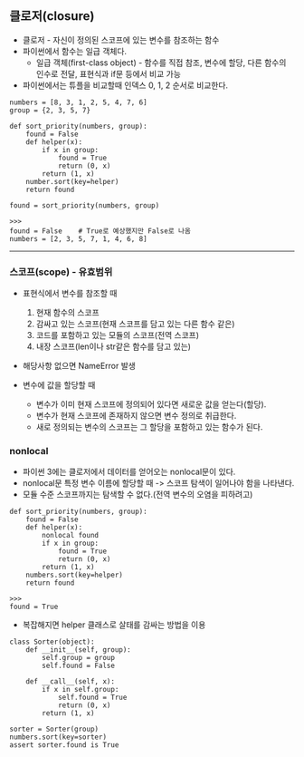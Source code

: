 ## 클로저(closure)
* 클로저 - 자신이 정의된 스코프에 있는 변수를 참조하는 함수
* 파이썬에서 함수는 일급 객체다.
  * 일급 객체(first-class object) - 함수를 직접 참조, 변수에 할당, 다른 함수의 인수로 전달, 표현식과 if문 등에서 비교 가능
* 파이썬에서는 튜플을 비교할때 인덱스 0, 1, 2 순서로 비교한다.

```
numbers = [8, 3, 1, 2, 5, 4, 7, 6]
group = {2, 3, 5, 7}

def sort_priority(numbers, group):
    found = False
    def helper(x):
        if x in group:
            found = True
            return (0, x)
        return (1, x)
    number.sort(key=helper)
    return found

found = sort_priority(numbers, group)

>>>
found = False    # True로 예상했지만 False로 나옴
numbers = [2, 3, 5, 7, 1, 4, 6, 8]
```

---

### 스코프(scope) - 유효범위
* 표현식에서 변수를 참조할 때
  1. 현재 함수의 스코프
  2. 감싸고 있는 스코프(현재 스코프를 담고 있는 다른 함수 같은)
  3. 코드를 포함하고 있는 모듈의 스코프(전역 스코프)
  4. 내장 스코프(len이나 str같은 함수를 담고 있는)  
* 해당사항 없으면 NameError 발생


* 변수에 값을 할당할 때
  * 변수가 이미 현재 스코프에 정의되어 있다면 새로운 값을 얻는다(할당).
  * 변수가 현재 스코프에 존재하지 않으면 변수 정의로 취급한다.
  * 새로 정의되는 변수의 스코프는 그 할당을 포함하고 있는 함수가 된다.


### nonlocal
* 파이썬 3에는 클로저에서 데이터를 얻어오는 nonlocal문이 있다.
* nonlocal문 특정 변수 이름에 할당할 때 -> 스코프 탐색이 일어나야 함을 나타낸다.
* 모듈 수준 스코프까지는 탐색할 수 없다.(전역 변수의 오염을 피하려고)

```
def sort_priority(numbers, group):
    found = False
    def helper(x):
        nonlocal found    
        if x in group:
            found = True
            return (0, x)
        return (1, x)
    numbers.sort(key=helper)
    return found

>>>
found = True
```

* 복잡해지면 helper 클래스로 살태를 감싸는 방법을 이용

```
class Sorter(object):
    def __init__(self, group):
        self.group = group
        self.found = False

    def __call__(self, x):
        if x in self.group:
            self.found = True
            return (0, x)
        return (1, x)

sorter = Sorter(group)
numbers.sort(key=sorter)
assert sorter.found is True

```
